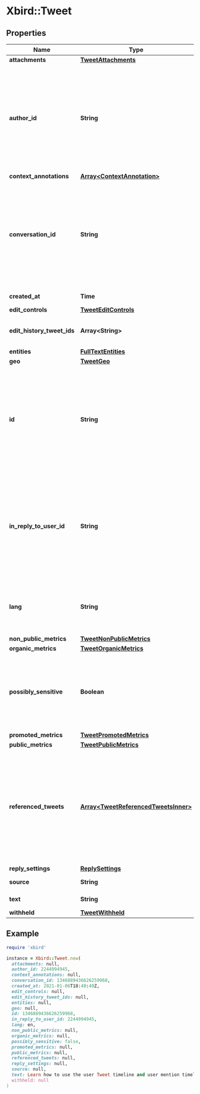 # Xbird::Tweet

## Properties

| Name | Type | Description | Notes |
| ---- | ---- | ----------- | ----- |
| **attachments** | [**TweetAttachments**](TweetAttachments.md) |  | [optional] |
| **author_id** | **String** | Unique identifier of this User. This is returned as a string in order to avoid complications with languages and tools that cannot handle large integers. | [optional] |
| **context_annotations** | [**Array&lt;ContextAnnotation&gt;**](ContextAnnotation.md) |  | [optional] |
| **conversation_id** | **String** | Unique identifier of this Tweet. This is returned as a string in order to avoid complications with languages and tools that cannot handle large integers. | [optional] |
| **created_at** | **Time** | Creation time of the Tweet. | [optional] |
| **edit_controls** | [**TweetEditControls**](TweetEditControls.md) |  | [optional] |
| **edit_history_tweet_ids** | **Array&lt;String&gt;** | A list of Tweet Ids in this Tweet chain. |  |
| **entities** | [**FullTextEntities**](FullTextEntities.md) |  | [optional] |
| **geo** | [**TweetGeo**](TweetGeo.md) |  | [optional] |
| **id** | **String** | Unique identifier of this Tweet. This is returned as a string in order to avoid complications with languages and tools that cannot handle large integers. |  |
| **in_reply_to_user_id** | **String** | Unique identifier of this User. This is returned as a string in order to avoid complications with languages and tools that cannot handle large integers. | [optional] |
| **lang** | **String** | Language of the Tweet, if detected by Twitter. Returned as a BCP47 language tag. | [optional] |
| **non_public_metrics** | [**TweetNonPublicMetrics**](TweetNonPublicMetrics.md) |  | [optional] |
| **organic_metrics** | [**TweetOrganicMetrics**](TweetOrganicMetrics.md) |  | [optional] |
| **possibly_sensitive** | **Boolean** | Indicates if this Tweet contains URLs marked as sensitive, for example content suitable for mature audiences. | [optional] |
| **promoted_metrics** | [**TweetPromotedMetrics**](TweetPromotedMetrics.md) |  | [optional] |
| **public_metrics** | [**TweetPublicMetrics**](TweetPublicMetrics.md) |  | [optional] |
| **referenced_tweets** | [**Array&lt;TweetReferencedTweetsInner&gt;**](TweetReferencedTweetsInner.md) | A list of Tweets this Tweet refers to. For example, if the parent Tweet is a Retweet, a Quoted Tweet or a Reply, it will include the related Tweet referenced to by its parent. | [optional] |
| **reply_settings** | [**ReplySettings**](ReplySettings.md) |  | [optional] |
| **source** | **String** | This is deprecated. | [optional] |
| **text** | **String** | The content of the Tweet. |  |
| **withheld** | [**TweetWithheld**](TweetWithheld.md) |  | [optional] |

## Example

```ruby
require 'xbird'

instance = Xbird::Tweet.new(
  attachments: null,
  author_id: 2244994945,
  context_annotations: null,
  conversation_id: 1346889436626259968,
  created_at: 2021-01-06T18:40:40Z,
  edit_controls: null,
  edit_history_tweet_ids: null,
  entities: null,
  geo: null,
  id: 1346889436626259968,
  in_reply_to_user_id: 2244994945,
  lang: en,
  non_public_metrics: null,
  organic_metrics: null,
  possibly_sensitive: false,
  promoted_metrics: null,
  public_metrics: null,
  referenced_tweets: null,
  reply_settings: null,
  source: null,
  text: Learn how to use the user Tweet timeline and user mention timeline endpoints in the Twitter API v2 to explore Tweet\u2026 https:\/\/t.co\/56a0vZUx7i,
  withheld: null
)
```

